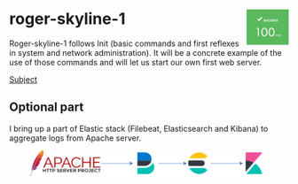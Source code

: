 # roger-skyline-1<img src="./intra.png" alt="roger-skyline-1 project result" width="15%" align="right"/>

Roger-skyline-1 follows Init (basic commands and first reflexes in system and network administration). It will be a concrete example of the use of those commands and will let us start our own first web server.

[Subject](./roger-skyline-1.5.en.pdf)

## Optional part

I bring up a part of Elastic stack (Filebeat, Elasticsearch and Kibana) to aggregate logs from Apache server.

<p align="center"><img src="https://raw.githubusercontent.com/barutkin/docker-1/master/bonus.svg" alt="roger-skyline-1 project bonus part scheme" width="85%"/></p>
